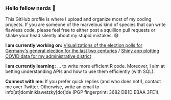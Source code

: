 ### Hello fellow nerds 👋

This GitHub profile is where I upload and organize most of my coding projects. If you are someone of the marvelous kind of species that can write flawless code, please feel free to either post a squillion pull requests or shake your head silently about my stupid mistakes. 😅

**I am currently working on:** [Visualizations of the election polls for Germany's general election for the last two centuries](https://github.com/dominiklawetzky/sonntagsfrage) / [Shiny app plotting COVID data for my administrative district](https://github.com/dominiklawetzky/covid-rheingau-taunus)

**I am currently learning:** ... to write more efficient R code. Moreover, I aim at betting understanding APIs and how to use them efficiently (with SQL).

**Connect with me:** If you prefer quick replies (and who does not!), contact me over Twitter. Otherwise, write an email to info\[at\]dominiklawetzky\[dot\]de (PGP fingerprint: 3682 DB1D EBAA 3FE1).
